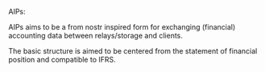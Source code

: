 AIPs:

AIPs aims to be a from nostr inspired form for exchanging (financial) accounting data between relays/storage and clients.

The basic structure is aimed to be centered from the statement of financial position and compatible to IFRS. 
